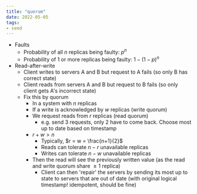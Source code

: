 ```yaml
---
title: "quorum"
date: 2022-05-05
tags:
- seed
---
```


- Faults
	- Probability of all $n$ replicas being faulty: $p^n$
	- Probability of 1 or more replicas being faulty: $1 - (1-p)^n$
- Read-after-write
	- Client writes to servers A and B but request to A fails (so only B has correct state)
	- Client reads from servers A and B but request to B fails (so only client gets A's incorrect state)
	- Fix this by quorum
		- In a system with $n$ replicas
		- If a write is acknowledged by $w$ replicas (write quorum)
		- We request reads from $r$ replicas (read quorum)
			- e.g. send 3 requests, only 2 have to come back. Choose most up to date based on timestamp
		- $r + w > n$
			- Typically, $r = w = \frac{n+1}{2}$
			- Reads can tolerate $n-r$ unavailable replicas
			- Writes can tolerate $n - w$ unavailable replicas
		- Then the read will see the previously written value (as the read and write quorum share $\geq 1$ replica)
			- Client can then 'repair' the servers by sending its most up to state to servers that are out of date (with original logical timestamp! idempotent, should be fine)
